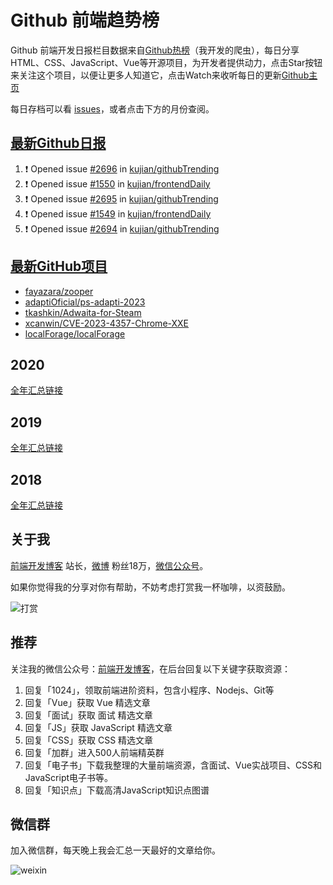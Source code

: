 # Github 前端趋势榜

Github 前端开发日报栏目数据来自[Github热榜](https://github.qdkfweb.cn/)（我开发的爬虫），每日分享HTML、CSS、JavaScript、Vue等开源项目，为开发者提供动力，点击Star按钮来关注这个项目，以便让更多人知道它，点击Watch来收听每日的更新[Github主页](https://github.com/kujian/githubTrending)

每日存档可以看 [issues](https://github.com/kujian/githubTrending/issues)，或者点击下方的月份查阅。

## [最新Github日报](https://github.com/kujian/githubTrending/issues)

<!--START_SECTION:activity-->
1. ❗ Opened issue [#2696](https://github.com/kujian/githubTrending/issues/2696) in [kujian/githubTrending](https://github.com/kujian/githubTrending)
2. ❗ Opened issue [#1550](https://github.com/kujian/frontendDaily/issues/1550) in [kujian/frontendDaily](https://github.com/kujian/frontendDaily)
3. ❗ Opened issue [#2695](https://github.com/kujian/githubTrending/issues/2695) in [kujian/githubTrending](https://github.com/kujian/githubTrending)
4. ❗ Opened issue [#1549](https://github.com/kujian/frontendDaily/issues/1549) in [kujian/frontendDaily](https://github.com/kujian/frontendDaily)
5. ❗ Opened issue [#2694](https://github.com/kujian/githubTrending/issues/2694) in [kujian/githubTrending](https://github.com/kujian/githubTrending)
<!--END_SECTION:activity-->


## [最新GitHub项目](https://github.qdkfweb.cn/)

<!-- BLOG-POST-LIST:START -->
- [fayazara/zooper](https://github.qdkfweb.cn/fayazara-zooper/)
- [adaptiOficial/ps-adapti-2023](https://github.qdkfweb.cn/adaptioficial-ps-adapti-2023/)
- [tkashkin/Adwaita-for-Steam](https://github.qdkfweb.cn/tkashkin-adwaita-for-steam/)
- [xcanwin/CVE-2023-4357-Chrome-XXE](https://github.qdkfweb.cn/xcanwin-cve-2023-4357-chrome-xxe/)
- [localForage/localForage](https://github.qdkfweb.cn/localforage-localforage/)
<!-- BLOG-POST-LIST:END -->

## 2020
[全年汇总链接](https://github.com/kujian/githubTrending/tree/master/2020)
## 2019
[全年汇总链接](https://github.com/kujian/githubTrending/tree/master/2019)

## 2018
[全年汇总链接](https://github.com/kujian/githubTrending/tree/master/2018)

## 关于我

[前端开发博客](https://qdkfweb.cn/) 站长，[微博](https://weibo.com/kujian) 粉丝18万，[微信公众号](https://open.weixin.qq.com/qr/code?username=caibaojian_com)。


如果你觉得我的分享对你有帮助，不妨考虑打赏我一杯咖啡，以资鼓励。

![打赏](https://upload-images.jianshu.io/upload_images/570843-db4053c67a8c9ea9.png)

## 推荐

关注我的微信公众号：[前端开发博客](https://open.weixin.qq.com/qr/code?username=caibaojian_com)，在后台回复以下关键字获取资源：

1. 回复「1024」，领取前端进阶资料，包含小程序、Nodejs、Git等
2. 回复「Vue」获取 Vue 精选文章
3. 回复「面试」获取 面试 精选文章
4. 回复「JS」获取 JavaScript 精选文章
5. 回复「CSS」获取 CSS 精选文章
6. 回复「加群」进入500人前端精英群
7. 回复「电子书」下载我整理的大量前端资源，含面试、Vue实战项目、CSS和JavaScript电子书等。
8. 回复「知识点」下载高清JavaScript知识点图谱

## 微信群

加入微信群，每天晚上我会汇总一天最好的文章给你。

![weixin](https://user-images.githubusercontent.com/3055447/38468989-651132ac-3b80-11e8-8e6b-15122322a9d7.png)
